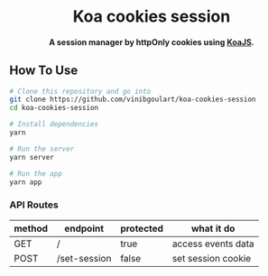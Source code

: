 <h1 align="center">
  Koa cookies session
</h1>
<h4 align="center">A session manager by httpOnly cookies using <a href="https://koajs.com" target="_blank">KoaJS</a>.</h4>

[//]: # (![screenshot]&#40;https://raw.githubusercontent.com/amitmerchant1990/electron-markdownify/master/app/img/markdownify.gif&#41;)

## How To Use

```bash
# Clone this repository and go into
git clone https://github.com/vinibgoulart/koa-cookies-session
cd koa-cookies-session

# Install dependencies
yarn

# Run the server
yarn server

# Run the app
yarn app
```

### API Routes
| method | endpoint | protected | what it do |
| --- | --- | --- | --- |
| GET | / | true | access events data |
| POST | /set-session | false | set session cookie |